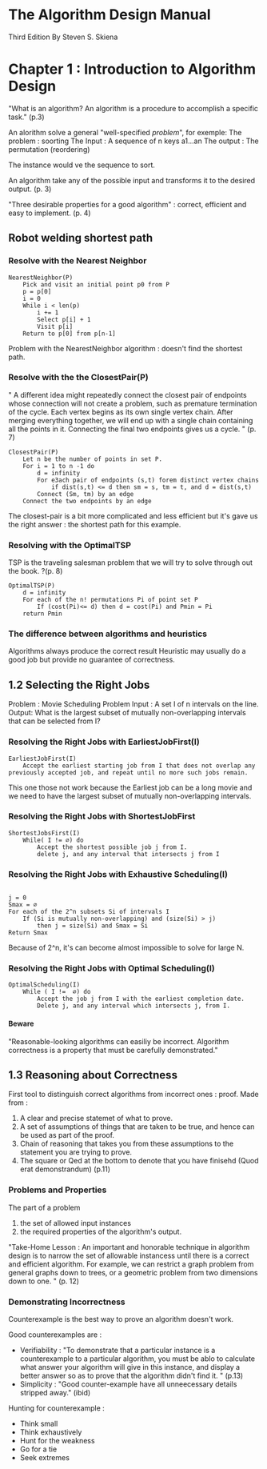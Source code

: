 # The Algorithm Design Manual 
Third Edition
By Steven S. Skiena

# Chapter 1 : Introduction to Algorithm Design

"What is an algorithm? An algorithm is a procedure to accomplish a specific task." (p.3)

An alorithm solve a general "well-specified _problem_", for exemple:
The problem : soorting
The Input : A sequence of n keys a1...an
The output : The permutation (reordering)

The instance would ve the sequence to sort. 

An algorithm take any of the possible input and transforms it to the desired output. (p. 3)

"Three desirable properties for a good algorithm" : correct, efficient and easy to implement. (p. 4)

## Robot welding shortest path

### Resolve with the Nearest Neighbor

```
NearestNeighbor(P)
    Pick and visit an initial point p0 from P
    p = p[0]
    i = 0
    While i < len(p)
        i += 1
        Select p[i] + 1
        Visit p[i]
    Return to p[0] from p[n-1]

```

Problem with the NearestNeighbor algorithm : doesn't find the shortest path. 

### Resolve with the the ClosestPair(P) 

" A different idea might repeatedly connect the closest pair of endpoints whose connection will not create a problem, such as premature termination of the cycle. Each vertex begins as its own single vertex chain. After merging everything together, we will end up with a single chain containing all the points in it. Connecting the final two endpoints gives us a cycle. " (p. 7)


```
ClosestPair(P)
    Let n be the number of points in set P.
    For i = 1 to n -1 do
        d = infinity
        For e3ach pair of endpoints (s,t) forem distinct vertex chains
            if dist(s,t) <= d then sm = s, tm = t, and d = dist(s,t)
        Connect (Sm, tm) by an edge
    Connect the two endpoints by an edge
```

The closest-pair is a bit more complicated and less efficient but it's gave us the right answer : the shortest path for this example. 


### Resolving with the OptimalTSP
TSP is the traveling salesman problem that we will try to solve through out the book. ?(p. 8)
```
OptimalTSP(P)
    d = infinity
    For each of the n! permutations Pi of point set P
        If (cost(Pi)<= d) then d = cost(Pi) and Pmin = Pi
    return Pmin

```

### The difference between algorithms and heuristics
Algorithms always produce the correct result
Heuristic may usually do a good job but provide no guarantee of correctness. 

## 1.2 Selecting the Right Jobs
Problem : Movie Scheduling Problem
Input : A set I of n intervals on the line. 
Output: What is the largest subset of mutually non-overlapping intervals that can be selected from I?

### Resolving the Right Jobs with EarliestJobFirst(I)

```
EarliestJobFirst(I)
    Accept the earliest starting job from I that does not overlap any previously accepted job, and repeat until no more such jobs remain. 
```
This one those not work because the Earliest job can be a long movie and we need to have the largest subset of mutually non-overlapping intervals. 


### Resolving the Right Jobs with ShortestJobFirst


```
ShortestJobsFirst(I)
    While( I != ∅) do
        Accept the shortest possible job j from I. 
        delete j, and any interval that intersects j from I

```

### Resolving the Right Jobs with Exhaustive Scheduling(I)
```

j = 0
Smax = ∅
For each of the 2^n subsets Si of intervals I
    If (Si is mutually non-overlapping) and (size(Si) > j)
        then j = size(Si) and Smax = Si
Return Smax

```
Because of 2^n, it's can become almost impossible to solve for large N. 

### Resolving the Right Jobs with Optimal Scheduling(I)

```
OptimalScheduling(I)
    While ( I !=  ∅) do
        Accept the job j from I with the earliest completion date. 
        Delete j, and any interval which intersects j, from I. 
```

#### Beware 
"Reasonable-looking algorithms can easiliy be incorrect. Algorithm correctness is a property that must be carefully demonstrated."

## 1.3 Reasoning about Correctness

First tool to distinguish correct algorithms from incorrect ones : proof. 
Made from :
1. A clear and precise statemet of what to prove. 
2. A set of assumptions of things that are taken to be true, and hence can be used as part of the proof. 
3. Chain of reasoning that takes you from these assumptions to the statement you are trying to prove. 
4. The square or Qed at the bottom to denote that you have finisehd (Quod erat demonstrandum)
(p.11)

### Problems and Properties 
The part of a problem
1. the set of allowed input instances
2. the required properties of the algorithm's output. 



"Take-Home Lesson : An important and honorable technique in algorithm design is to narrow the set of allowable instancess until there is a correct and efficient algorithm. For example, we can restrict a graph problem from general graphs down to trees, or a geometric problem from two dimensions down to one. " (p. 12)

### Demonstrating Incorrectness 
Counterexample is the best way to prove an algorithm doesn't work. 

Good counterexamples are :
- Verifiability : "To demonstrate that a particular instance is a counterexample to a particular algorithm, you must be ablo to calculate what answer your algorithm will give in this instance, and display a better answer so as to prove that the algorithm didn't find it. " (p.13)
- Simplicity : "Good counter-example have all unneecessary details stripped away." (ibid) 

Hunting for counterexample :
- Think small
- Think exhaustively
- Hunt for the weakness 
- Go for a tie
- Seek extremes



```
```
```
```

